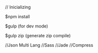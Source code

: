 // Inicializing

$npm install

$gulp
	(for dev mode)
	
$gulp zip
	(generate zip compile)

//Json Multi Lang
//Sass
//Jade
//Compress